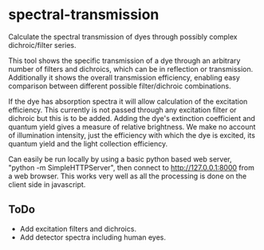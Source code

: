 # spectral-transmission
Calculate the spectral transmission of dyes through possibly complex
dichroic/filter series. 

This tool shows the specific transmission of a dye through an arbitrary
number of filters and dichroics, which can be in reflection or
transmission. Additionally it shows the overall transmission
efficiency, enabling easy comparison between different possible
filter/dichroic combinations. 

If the dye has absorption spectra it will allow calculation of the
excitation efficiency. This currently is not passed through any
excitation filter or dichroic but this is to be added. Adding the
dye's extinction coefficient and quantum yield gives a measure of
relative brightness. We make no account of illumination intensity,
just the efficiency with which the dye is excited, its quantum yield and
the light collection efficiency. 

Can easily be run locally by using a basic python based web server,
"python -m SimpleHTTPServer", then connect to http://127.0.0.1:8000
from a web browser. This works very well as all the processing is done
on the client side in javascript.


ToDo
-----

* Add excitation filters and dichroics.
* Add detector spectra including human eyes.
